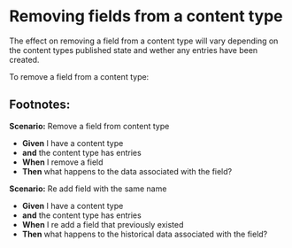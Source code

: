 # Removing fields from a content type
The effect on removing a field from a content type will vary depending on the content types published state and wether any entries have been created.

To remove a field from a content type: 








## Footnotes:

**Scenario:** Remove a field from content type
- **Given** I have a content type
- **and** the content type has entries
- **When** I remove a field
- **Then** what happens to the data associated with the field?

**Scenario:** Re add field with the same name
- **Given** I have a content type
- **and** the content type has entries
- **When** I re add a field that previously existed
- **Then** what happens to the historical data associated with the field?


